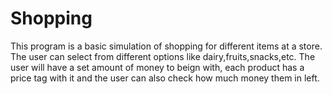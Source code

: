 # Shopping 
This program is a basic simulation of shopping for different items at a store.
The user can select from different options like dairy,fruits,snacks,etc.
The user will have a set amount of money to beign with, each product has a price tag with it and the user can also check how much money them in left.
